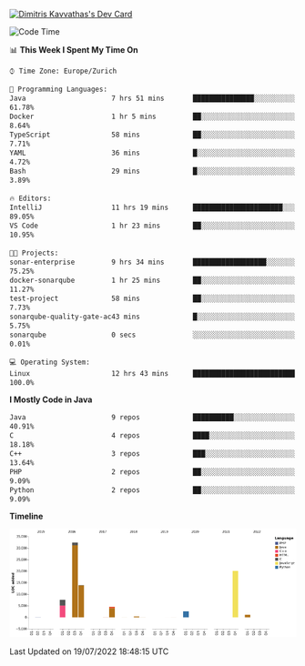 <a href="https://app.daily.dev/JimR21"><img src="https://api.daily.dev/devcards/1a6ea627b9cf4de4a4f1b5f5cac8c85e.png?r=t8i" width="400" alt="Dimitris Kavvathas's Dev Card"/></a>

<!--START_SECTION:waka-->
![Code Time](http://img.shields.io/badge/Code%20Time-3%2C523%20hrs%2053%20mins-blue)

📊 **This Week I Spent My Time On** 

```text
⌚︎ Time Zone: Europe/Zurich

💬 Programming Languages: 
Java                     7 hrs 51 mins       ███████████████░░░░░░░░░░   61.78% 
Docker                   1 hr 5 mins         ██░░░░░░░░░░░░░░░░░░░░░░░   8.64% 
TypeScript               58 mins             ██░░░░░░░░░░░░░░░░░░░░░░░   7.71% 
YAML                     36 mins             █░░░░░░░░░░░░░░░░░░░░░░░░   4.72% 
Bash                     29 mins             █░░░░░░░░░░░░░░░░░░░░░░░░   3.89%

🔥 Editors: 
IntelliJ                 11 hrs 19 mins      ██████████████████████░░░   89.05% 
VS Code                  1 hr 23 mins        ██░░░░░░░░░░░░░░░░░░░░░░░   10.95%

🐱‍💻 Projects: 
sonar-enterprise         9 hrs 34 mins       ██████████████████░░░░░░░   75.25% 
docker-sonarqube         1 hr 25 mins        ██░░░░░░░░░░░░░░░░░░░░░░░   11.27% 
test-project             58 mins             ██░░░░░░░░░░░░░░░░░░░░░░░   7.73% 
sonarqube-quality-gate-ac43 mins             █░░░░░░░░░░░░░░░░░░░░░░░░   5.75% 
sonarqube                0 secs              ░░░░░░░░░░░░░░░░░░░░░░░░░   0.01%

💻 Operating System: 
Linux                    12 hrs 43 mins      █████████████████████████   100.0%

```

**I Mostly Code in Java** 

```text
Java                     9 repos             ██████████░░░░░░░░░░░░░░░   40.91% 
C                        4 repos             ████░░░░░░░░░░░░░░░░░░░░░   18.18% 
C++                      3 repos             ███░░░░░░░░░░░░░░░░░░░░░░   13.64% 
PHP                      2 repos             ██░░░░░░░░░░░░░░░░░░░░░░░   9.09% 
Python                   2 repos             ██░░░░░░░░░░░░░░░░░░░░░░░   9.09%

```


**Timeline**

![Chart not found](https://raw.githubusercontent.com/JimR21/JimR21/master/charts/bar_graph.png) 


 Last Updated on 19/07/2022 18:48:15 UTC
<!--END_SECTION:waka-->

<!--
**JimR21/JimR21** is a ✨ _special_ ✨ repository because its `README.md` (this file) appears on your GitHub profile.

Here are some ideas to get you started:

- 🔭 I’m currently working on ...
- 🌱 I’m currently learning ...
- 👯 I’m looking to collaborate on ...
- 🤔 I’m looking for help with ...
- 💬 Ask me about ...
- 📫 How to reach me: ...
- 😄 Pronouns: ...
- ⚡ Fun fact: ...
-->
